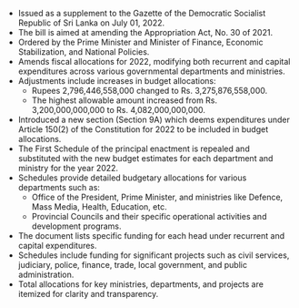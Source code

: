 - Issued as a supplement to the Gazette of the Democratic Socialist Republic of Sri Lanka on July 01, 2022.
- The bill is aimed at amending the Appropriation Act, No. 30 of 2021.
- Ordered by the Prime Minister and Minister of Finance, Economic Stabilization, and National Policies.
- Amends fiscal allocations for 2022, modifying both recurrent and capital expenditures across various governmental departments and ministries.
- Adjustments include increases in budget allocations:
   - Rupees 2,796,446,558,000 changed to Rs. 3,275,876,558,000.
   - The highest allowable amount increased from Rs. 3,200,000,000,000 to Rs. 4,082,000,000,000.
- Introduced a new section (Section 9A) which deems expenditures under Article 150(2) of the Constitution for 2022 to be included in budget allocations.
- The First Schedule of the principal enactment is repealed and substituted with the new budget estimates for each department and ministry for the year 2022.
- Schedules provide detailed budgetary allocations for various departments such as:
   - Office of the President, Prime Minister, and ministries like Defence, Mass Media, Health, Education, etc.
   - Provincial Councils and their specific operational activities and development programs.
- The document lists specific funding for each head under recurrent and capital expenditures.
- Schedules include funding for significant projects such as civil services, judiciary, police, finance, trade, local government, and public administration.
- Total allocations for key ministries, departments, and projects are itemized for clarity and transparency.